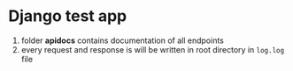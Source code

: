 # Django test app 
1. folder **apidocs** contains documentation of all endpoints
2. every request and response is will be written in root directory in `log.log` file
